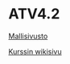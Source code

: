# ATV4.2

[Mallisivusto](https://areee.github.io/ATV4.2/)

[Kurssin wikisivu](https://github.com/areee/ATV4.2/wiki/)
